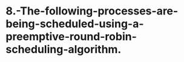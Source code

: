 # 8.-The-following-processes-are-being-scheduled-using-a-preemptive-round-robin-scheduling-algorithm.